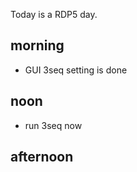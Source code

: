 Today is a RDP5 day. 

## morning 
- GUI 3seq setting is done
 

## noon
- run 3seq now

## afternoon











